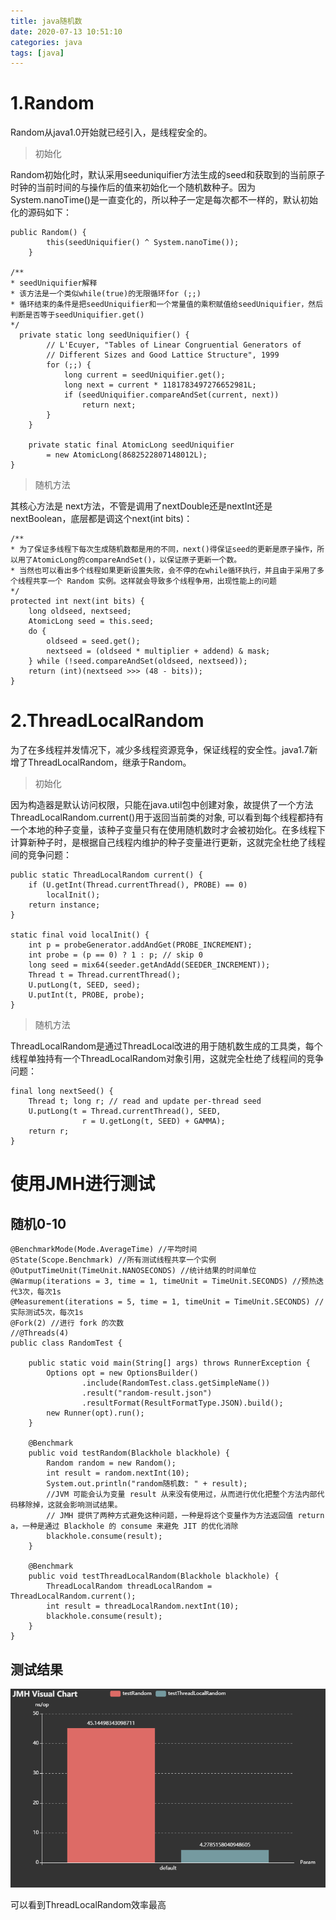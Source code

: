 ```yaml
---
title: java随机数
date: 2020-07-13 10:51:10
categories: java 
tags: [java]
---
```


# 1.Random

Random从java1.0开始就已经引入，是线程安全的。

> 初始化

Random初始化时，默认采用seeduniquifier方法生成的seed和获取到的当前原子时钟的当前时间的与操作后的值来初始化一个随机数种子。因为System.nanoTime()是一直变化的，所以种子一定是每次都不一样的，默认初始化的源码如下：

```
public Random() {
        this(seedUniquifier() ^ System.nanoTime());
    }

/**
* seedUniquifier解释
* 该方法是一个类似while(true)的无限循环for (;;)
* 循环结束的条件是把seedUniquifier和一个常量值的乘积赋值给seedUniquifier，然后判断是否等于seedUniquifier.get()
*/
  private static long seedUniquifier() {
        // L'Ecuyer, "Tables of Linear Congruential Generators of
        // Different Sizes and Good Lattice Structure", 1999
        for (;;) {
            long current = seedUniquifier.get();
            long next = current * 1181783497276652981L;
            if (seedUniquifier.compareAndSet(current, next))
                return next;
        }
    }

    private static final AtomicLong seedUniquifier
        = new AtomicLong(8682522807148012L);
}

```

> 随机方法

其核心方法是 next方法，不管是调用了nextDouble还是nextInt还是nextBoolean，底层都是调这个next(int bits)：

```
/**
* 为了保证多线程下每次生成随机数都是用的不同，next()得保证seed的更新是原子操作，所以用了AtomicLong的compareAndSet()，以保证原子更新一个数。
* 当然也可以看出多个线程如果更新设置失败，会不停的在while循环执行，并且由于采用了多个线程共享一个 Random 实例。这样就会导致多个线程争用，出现性能上的问题
*/
protected int next(int bits) {
    long oldseed, nextseed;
    AtomicLong seed = this.seed;
    do {
        oldseed = seed.get();
        nextseed = (oldseed * multiplier + addend) & mask;
    } while (!seed.compareAndSet(oldseed, nextseed));
    return (int)(nextseed >>> (48 - bits));
}
```

# 2.ThreadLocalRandom

为了在多线程并发情况下，减少多线程资源竞争，保证线程的安全性。java1.7新增了ThreadLocalRandom，继承于Random。

> 初始化

因为构造器是默认访问权限，只能在java.util包中创建对象，故提供了一个方法ThreadLocalRandom.current()用于返回当前类的对象, 可以看到每个线程都持有一个本地的种子变量，该种子变量只有在使用随机数时才会被初始化。在多线程下计算新种子时，是根据自己线程内维护的种子变量进行更新，这就完全杜绝了线程间的竞争问题：

```
public static ThreadLocalRandom current() {
    if (U.getInt(Thread.currentThread(), PROBE) == 0)
        localInit();
    return instance;
}

static final void localInit() {
    int p = probeGenerator.addAndGet(PROBE_INCREMENT);
    int probe = (p == 0) ? 1 : p; // skip 0
    long seed = mix64(seeder.getAndAdd(SEEDER_INCREMENT));
    Thread t = Thread.currentThread();
    U.putLong(t, SEED, seed);
    U.putInt(t, PROBE, probe);
}
```

> 随机方法

ThreadLocalRandom是通过ThreadLocal改进的用于随机数生成的工具类，每个线程单独持有一个ThreadLocalRandom对象引用，这就完全杜绝了线程间的竞争问题：

```
final long nextSeed() {
    Thread t; long r; // read and update per-thread seed
    U.putLong(t = Thread.currentThread(), SEED,
                r = U.getLong(t, SEED) + GAMMA);
    return r;
}

```

# 使用JMH进行测试

## 随机0-10

```
@BenchmarkMode(Mode.AverageTime) //平均时间
@State(Scope.Benchmark) //所有测试线程共享一个实例
@OutputTimeUnit(TimeUnit.NANOSECONDS) //统计结果的时间单位
@Warmup(iterations = 3, time = 1, timeUnit = TimeUnit.SECONDS) //预热迭代3次，每次1s
@Measurement(iterations = 5, time = 1, timeUnit = TimeUnit.SECONDS) //实际测试5次，每次1s
@Fork(2) //进行 fork 的次数
//@Threads(4)
public class RandomTest {

    public static void main(String[] args) throws RunnerException {
        Options opt = new OptionsBuilder()
                .include(RandomTest.class.getSimpleName())
                .result("random-result.json")
                .resultFormat(ResultFormatType.JSON).build();
        new Runner(opt).run();
    }

    @Benchmark
    public void testRandom(Blackhole blackhole) {
        Random random = new Random();
        int result = random.nextInt(10);
        System.out.println("random随机数: " + result);
        //JVM 可能会认为变量 result 从来没有使用过，从而进行优化把整个方法内部代码移除掉，这就会影响测试结果。
        // JMH 提供了两种方式避免这种问题，一种是将这个变量作为方法返回值 return a，一种是通过 Blackhole 的 consume 来避免 JIT 的优化消除
        blackhole.consume(result);
    }

    @Benchmark
    public void testThreadLocalRandom(Blackhole blackhole) {
        ThreadLocalRandom threadLocalRandom = ThreadLocalRandom.current();
        int result = threadLocalRandom.nextInt(10);
        blackhole.consume(result);
    }
}
```

## 测试结果

![image](https://github.com/jonesun/blog/blob/master/source/image/jmh/JMH-Visual-Chart-Random.png?raw=true) 

可以看到ThreadLocalRandom效率最高
